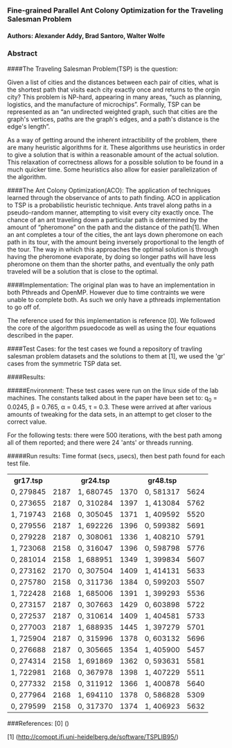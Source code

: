 ### Fine-grained Parallel Ant Colony Optimization for the Traveling Salesman Problem
#### Authors: Alexander Addy, Brad Santoro, Walter Wolfe

### Abstract

####The Traveling Salesman Problem(TSP) is the question: 

Given a list of cities and the distances between each pair of cities, what is the shortest path that visits each city exactly once and returns to the orgin city? This problem is NP-hard, appearing in many areas, “such as planning, logistics, and the manufacture of microchips”. Formally, TSP can be represented as an “an undirected weighted graph, such that cities are the graph's vertices, paths are the graph's edges, and a path's distance is the edge's length”.

As a way of getting around the inherent intractibility of the problem, there are many heuristic algorithms for it.
These algorithms use heuristics in order to give a solution that is within a reasonable amount of the actual solution.
This relaxation of correctness allows for a possible solution to be found in a much quicker time. Some heuristics also allow for easier parallelization of the algorithm.

####The Ant Colony Optimization(ACO):
The application of techniques learned through the observance of ants to path finding. ACO in application to TSP is a probabilistic heuristic technique.  Ants travel along paths in a pseudo-random manner, attempting to visit every city exactly once. The chance of an ant traveling down a particular path is determined by the amount of “pheromone” on the path and the distance of the path[1]. When an ant completes a tour of the cities, the ant lays down pheromone on each path in its tour, with the amount being inversely proportional to the length of the tour. The way in which this approaches the optimal solution is through having the pheromone evaporate, by doing so longer paths will have less pheromone on them than the shorter paths, and eventually the only path traveled will be a solution that is close to the optimal.

####Implementation:
The original plan was to have an implementation in both Pthreads and OpenMP. However due to time contraints we were unable to complete both. As such we only have a pthreads implementation to go off of.

The reference used for this implementation is reference [0]. We followed the core of the algorithm psuedocode as well as using the four equations described in the paper.


####Test Cases:
for the test cases we found a repository of travling salesman problem datasets and the solutions to them at [1], we used the 'gr' cases from the symmetric TSP data set.

####Results:

#####Environment:
These test cases were run on the linux side of the lab machines.
The constants talked about in the paper have been set to: q<sub>0</sub> = 0.0245, &beta; = 0.765, &alpha; = 0.45, &tau; = 0.3. These were arrived at after various amounts of tweaking for the data sets, in an attempt to get closer to the correct value.

For the following tests: there were 500 iterations, with the best path among all of them reported; and there were 24 'ants' or threads running.

#####Run results:
Time format (secs, &mu;secs), then best path found for each test file.
<table>
<tr><th>gr17.tsp</th><th></th><th>gr24.tsp</th><th></th><th>gr48.tsp</th><th></th></tr>
<tr><td>0, 279845</td><td>2187</td><td>1, 680745</td><td>1370</td><td>0, 581317</td><td>5624</td></tr>
<tr><td>0, 273655</td><td>2187</td><td>0, 310284</td><td>1397</td><td>1, 413084</td><td>5762</td></tr>
<tr><td>1, 719743</td><td>2168</td><td>0, 305045</td><td>1371</td><td>1, 409592</td><td>5520</td></tr>
<tr><td>0, 279556</td><td>2187</td><td>1, 692226</td><td>1396</td><td>0, 599382</td><td>5691</td></tr>
<tr><td>0, 279228</td><td>2187</td><td>0, 308061</td><td>1336</td><td>1, 408210</td><td>5791</td></tr>
<tr><td>1, 723068</td><td>2158</td><td>0, 316047</td><td>1396</td><td>0, 598798</td><td>5776</td></tr>
<tr><td>0, 281014</td><td>2158</td><td>1, 688951</td><td>1349</td><td>1, 399834</td><td>5607</td></tr>
<tr><td>0, 273162</td><td>2170</td><td>0, 307504</td><td>1409</td><td>1, 414131</td><td>5633</td></tr>
<tr><td>0, 275780</td><td>2158</td><td>0, 311736</td><td>1384</td><td>0, 599203</td><td>5507</td></tr>
<tr><td>1, 722428</td><td>2168</td><td>1, 685006</td><td>1391</td><td>1, 399293</td><td>5536</td></tr>
<tr><td>0, 273157</td><td>2187</td><td>0, 307663</td><td>1429</td><td>0, 603898</td><td>5722</td></tr>
<tr><td>0, 272537</td><td>2187</td><td>0, 310614</td><td>1409</td><td>1, 404581</td><td>5733</td></tr>
<tr><td>0, 277003</td><td>2187</td><td>1, 688935</td><td>1445</td><td>1, 397279</td><td>5701</td></tr>
<tr><td>1, 725904</td><td>2187</td><td>0, 315996</td><td>1378</td><td>0, 603132</td><td>5696</td></tr>
<tr><td>0, 276688</td><td>2187</td><td>0, 305665</td><td>1354</td><td>1, 405900</td><td>5457</td></tr>
<tr><td>0, 274314</td><td>2158</td><td>1, 691869</td><td>1362</td><td>0, 593631</td><td>5581</td></tr>
<tr><td>1, 722981</td><td>2168</td><td>0, 367978</td><td>1398</td><td>1, 407229</td><td>5511</td></tr>
<tr><td>0, 277332</td><td>2158</td><td>0, 311912</td><td>1366</td><td>1, 400878</td><td>5640</td></tr>
<tr><td>0, 277964</td><td>2168</td><td>1, 694110</td><td>1378</td><td>0, 586828</td><td>5309</td></tr>
<tr><td>0, 279599</td><td>2158</td><td>0, 317370</td><td>1374</td><td>1, 406923</td><td>5632</td></tr>
</table>

###References:
[0] ()

[1] (http://comopt.ifi.uni-heidelberg.de/software/TSPLIB95/)
